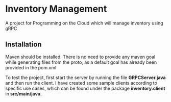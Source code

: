 # Inventory Management

A project for Programming on the Cloud which will manage inventory using gRPC

## Installation

Maven should be installed. There is no need to provide any maven goal while generating files from the proto, as a default goal has already been provided in the pom.xml

To test the project, first start the server by running the file **GRPCServer.java** and then run the client.
I have created some sample clients according to specific use cases, which can be found under the package **inventory.client** in **src/main/java**.